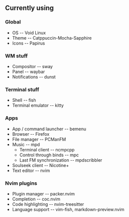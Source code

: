 ## Currently using
### Global
* OS -- Void Linux
* Theme -- Catppuccin-Mocha-Sapphire
* Icons -- Papirus
### WM stuff
* Compositor -- sway
* Panel -- waybar
* Notifications -- dunst
### Terminal stuff
* Shell -- fish
* Terminal emulator -- kitty
### Apps
* App / command launcher -- bemenu
* Browser -- Firefox
* File manager -- PCManFM
* Music -- mpd
  * Terminal client -- ncmpcpp
  * Control through binds -- mpc
  * Last FM synchronization -- mpdscribbler
* Soulseek client -- Nicotine+
* Text editor -- nvim
### Nvim plugins
* Plugin manager -- packer.nvim
* Completion -- coc.nvim
* Code highlighting -- nvim-treesitter
* Language support -- vim-fish, markdown-preview.nvim
